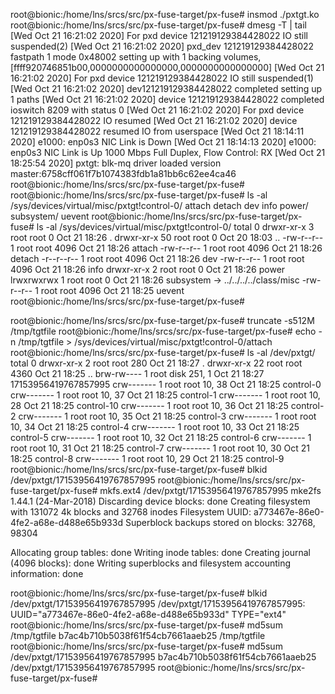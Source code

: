 root@bionic:/home/lns/srcs/src/px-fuse-target/px-fuse# insmod ./pxtgt.ko
root@bionic:/home/lns/srcs/src/px-fuse-target/px-fuse# dmesg -T | tail
[Wed Oct 21 16:21:02 2020] For pxd device 121219129384428022 IO still suspended(2)
[Wed Oct 21 16:21:02 2020] pxd_dev 121219129384428022 fastpath 1 mode 0x48002 setting up with 1 backing volumes, [ffff920746851b00,0000000000000000,0000000000000000]
[Wed Oct 21 16:21:02 2020] For pxd device 121219129384428022 IO still suspended(1)
[Wed Oct 21 16:21:02 2020] dev121219129384428022 completed setting up 1 paths
[Wed Oct 21 16:21:02 2020] device 121219129384428022 completed ioswitch 8209 with status 0
[Wed Oct 21 16:21:02 2020] For pxd device 121219129384428022 IO resumed
[Wed Oct 21 16:21:02 2020] device 121219129384428022 resumed IO from userspace
[Wed Oct 21 18:14:11 2020] e1000: enp0s3 NIC Link is Down
[Wed Oct 21 18:14:13 2020] e1000: enp0s3 NIC Link is Up 1000 Mbps Full Duplex, Flow Control: RX
[Wed Oct 21 18:25:54 2020] pxtgt: blk-mq driver loaded version master:6758cff061f7b1074383fdb1a81bb6c62ee4ca46
root@bionic:/home/lns/srcs/src/px-fuse-target/px-fuse#
root@bionic:/home/lns/srcs/src/px-fuse-target/px-fuse# ls -al /sys/devices/virtual/misc/pxtgt\!control-0/
attach     detach     dev        info       power/     subsystem/ uevent
root@bionic:/home/lns/srcs/src/px-fuse-target/px-fuse# ls -al /sys/devices/virtual/misc/pxtgt\!control-0/
total 0
drwxr-xr-x  3 root root    0 Oct 21 18:26 .
drwxr-xr-x 50 root root    0 Oct 20 18:03 ..
-rw-r--r--  1 root root 4096 Oct 21 18:26 attach
-rw-r--r--  1 root root 4096 Oct 21 18:26 detach
-r--r--r--  1 root root 4096 Oct 21 18:26 dev
-rw-r--r--  1 root root 4096 Oct 21 18:26 info
drwxr-xr-x  2 root root    0 Oct 21 18:26 power
lrwxrwxrwx  1 root root    0 Oct 21 18:26 subsystem -> ../../../../class/misc
-rw-r--r--  1 root root 4096 Oct 21 18:25 uevent
root@bionic:/home/lns/srcs/src/px-fuse-target/px-fuse#

root@bionic:/home/lns/srcs/src/px-fuse-target/px-fuse# truncate -s512M /tmp/tgtfile
root@bionic:/home/lns/srcs/src/px-fuse-target/px-fuse# echo -n /tmp/tgtfile > /sys/devices/virtual/misc/pxtgt\!control-0/attach
root@bionic:/home/lns/srcs/src/px-fuse-target/px-fuse# ls -al /dev/pxtgt/
total 0
drwxr-xr-x  2 root root     280 Oct 21 18:27 .
drwxr-xr-x 22 root root    4360 Oct 21 18:25 ..
brw-rw----  1 root disk 251,  1 Oct 21 18:27 17153956419767857995
crw-------  1 root root  10, 38 Oct 21 18:25 control-0
crw-------  1 root root  10, 37 Oct 21 18:25 control-1
crw-------  1 root root  10, 28 Oct 21 18:25 control-10
crw-------  1 root root  10, 36 Oct 21 18:25 control-2
crw-------  1 root root  10, 35 Oct 21 18:25 control-3
crw-------  1 root root  10, 34 Oct 21 18:25 control-4
crw-------  1 root root  10, 33 Oct 21 18:25 control-5
crw-------  1 root root  10, 32 Oct 21 18:25 control-6
crw-------  1 root root  10, 31 Oct 21 18:25 control-7
crw-------  1 root root  10, 30 Oct 21 18:25 control-8
crw-------  1 root root  10, 29 Oct 21 18:25 control-9
root@bionic:/home/lns/srcs/src/px-fuse-target/px-fuse# blkid /dev/pxtgt/17153956419767857995
root@bionic:/home/lns/srcs/src/px-fuse-target/px-fuse# mkfs.ext4 /dev/pxtgt/17153956419767857995
mke2fs 1.44.1 (24-Mar-2018)
Discarding device blocks: done
Creating filesystem with 131072 4k blocks and 32768 inodes
Filesystem UUID: a773467e-86e0-4fe2-a68e-d488e65b933d
Superblock backups stored on blocks:
        32768, 98304

Allocating group tables: done
Writing inode tables: done
Creating journal (4096 blocks): done
Writing superblocks and filesystem accounting information: done

root@bionic:/home/lns/srcs/src/px-fuse-target/px-fuse# blkid /dev/pxtgt/17153956419767857995
/dev/pxtgt/17153956419767857995: UUID="a773467e-86e0-4fe2-a68e-d488e65b933d" TYPE="ext4"
root@bionic:/home/lns/srcs/src/px-fuse-target/px-fuse# md5sum /tmp/tgtfile
b7ac4b710b5038f61f54cb7661aaeb25  /tmp/tgtfile
root@bionic:/home/lns/srcs/src/px-fuse-target/px-fuse# md5sum /dev/pxtgt/17153956419767857995
b7ac4b710b5038f61f54cb7661aaeb25  /dev/pxtgt/17153956419767857995
root@bionic:/home/lns/srcs/src/px-fuse-target/px-fuse#

